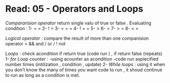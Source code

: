 # Read: 05 - Operators and Loops

_Compararision operator_ return single valu of true or false .
Evaluating condition  : 
1-	= = 
2-	! =
3-	= = =
4-	! = =
5-	>
6-	<
7-	> =
8-	< =

_Logical operator_ : compare the result of more than one companision operator >
 &&     and  /  or  / ! not 


_Loops_ : check acondition if return true  (code run ) , if return false (repeats)
 1- _for Loop counter_ : 
-using acounter as acondition 
-code run aspiecified number times (intilization , condition , update)
2- _While loops_ : using it when you don’t know the many of times you want code to run , it shoud continue to run as long as a condition is met. 
